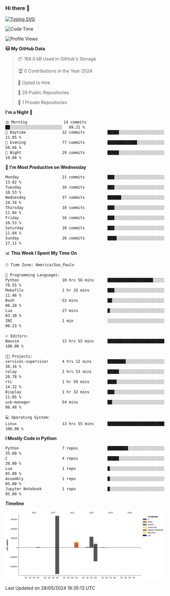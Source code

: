 ### Hi there 👋

<a href="https://git.io/typing-svg"><img src="https://readme-typing-svg.herokuapp.com?font=Fira+Code&duration=2000&pause=100&center=true&vCenter=true&multiline=true&width=720&height=175&lines=Gui's+are+a+lie%2C+they+are+just+front-ends+to+the+shell.;Through+the+shell%2C+I+gain+sudo.;Through+sudo%2C+I+gain+power.;Through+power%2C+I+gain+root.;Through+root%2C+my+chains+are+broken.;uid%3D0+shall+free+me...." alt="Typing SVG" /></a>


<!--START_SECTION:waka-->
![Code Time](http://img.shields.io/badge/Code%20Time-941%20hrs%2017%20mins-blue)

![Profile Views](http://img.shields.io/badge/Profile%20Views-0-blue)

**🐱 My GitHub Data** 

> 📦 168.0 kB Used in GitHub's Storage 
 > 
> 🏆 0 Contributions in the Year 2024
 > 
> 💼 Opted to Hire
 > 
> 📜 29 Public Repositories 
 > 
> 🔑 1 Private Repositories 
 > 
**I'm a Night 🦉** 

```text
🌞 Morning                14 commits          ██░░░░░░░░░░░░░░░░░░░░░░░   09.21 % 
🌆 Daytime                32 commits          █████░░░░░░░░░░░░░░░░░░░░   21.05 % 
🌃 Evening                77 commits          █████████████░░░░░░░░░░░░   50.66 % 
🌙 Night                  29 commits          █████░░░░░░░░░░░░░░░░░░░░   19.08 % 
```
📅 **I'm Most Productive on Wednesday** 

```text
Monday                   21 commits          ███░░░░░░░░░░░░░░░░░░░░░░   13.82 % 
Tuesday                  16 commits          ███░░░░░░░░░░░░░░░░░░░░░░   10.53 % 
Wednesday                37 commits          ██████░░░░░░░░░░░░░░░░░░░   24.34 % 
Thursday                 18 commits          ███░░░░░░░░░░░░░░░░░░░░░░   11.84 % 
Friday                   16 commits          ███░░░░░░░░░░░░░░░░░░░░░░   10.53 % 
Saturday                 18 commits          ███░░░░░░░░░░░░░░░░░░░░░░   11.84 % 
Sunday                   26 commits          ████░░░░░░░░░░░░░░░░░░░░░   17.11 % 
```


📊 **This Week I Spent My Time On** 

```text
🕑︎ Time Zone: America/Sao_Paulo

💬 Programming Languages: 
Python                   10 hrs 56 mins      ████████████████████░░░░░   78.55 % 
Makefile                 1 hr 35 mins        ███░░░░░░░░░░░░░░░░░░░░░░   11.46 % 
Bash                     52 mins             ██░░░░░░░░░░░░░░░░░░░░░░░   06.28 % 
Lua                      27 mins             █░░░░░░░░░░░░░░░░░░░░░░░░   03.30 % 
INI                      1 min               ░░░░░░░░░░░░░░░░░░░░░░░░░   00.23 % 

🔥 Editors: 
Neovim                   13 hrs 55 mins      █████████████████████████   100.00 % 

🐱‍💻 Projects: 
services-supervisor      4 hrs 12 mins       ████████░░░░░░░░░░░░░░░░░   30.16 % 
relay                    2 hrs 53 mins       █████░░░░░░░░░░░░░░░░░░░░   20.78 % 
rtc                      1 hr 59 mins        ████░░░░░░░░░░░░░░░░░░░░░   14.32 % 
Display                  1 hr 32 mins        ███░░░░░░░░░░░░░░░░░░░░░░   11.05 % 
usb-manager              54 mins             ██░░░░░░░░░░░░░░░░░░░░░░░   06.48 % 

💻 Operating System: 
Linux                    13 hrs 55 mins      █████████████████████████   100.00 % 
```

**I Mostly Code in Python** 

```text
Python                   7 repos             █████████░░░░░░░░░░░░░░░░   35.00 % 
C                        4 repos             █████░░░░░░░░░░░░░░░░░░░░   20.00 % 
Lua                      1 repo              █░░░░░░░░░░░░░░░░░░░░░░░░   05.00 % 
Assembly                 1 repo              █░░░░░░░░░░░░░░░░░░░░░░░░   05.00 % 
Jupyter Notebook         1 repo              █░░░░░░░░░░░░░░░░░░░░░░░░   05.00 % 
```



**Timeline**

![Lines of Code chart](https://raw.githubusercontent.com/Gedankenn/Gedankenn/main/assets/bar_graph.png)


 Last Updated on 28/05/2024 18:35:13 UTC
<!--END_SECTION:waka-->
